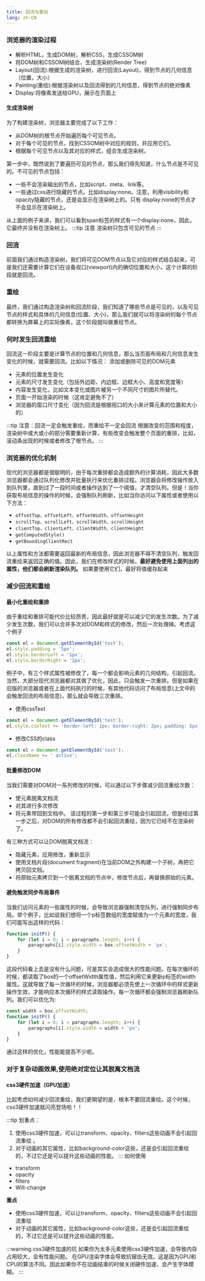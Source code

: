 ```yaml
---
title: 回流与重绘
lang: zh-CN
---
```


### 浏览器的渲染过程
* 解析HTML，生成DOM树，解析CSS，生成CSSOM树
* 将DOM树和CSSOM树结合，生成渲染树(Render Tree)
* Layout(回流):根据生成的渲染树，进行回流(Layout)，得到节点的几何信息（位置，大小）
* Painting(重绘):根据渲染树以及回流得到的几何信息，得到节点的绝对像素
* Display:将像素发送给GPU，展示在页面上

#### 生成渲染树

为了构建渲染树，浏览器主要完成了以下工作：

* 从DOM树的根节点开始遍历每个可见节点。
* 对于每个可见的节点，找到CSSOM树中对应的规则，并应用它们。
* 根据每个可见节点以及其对应的样式，组合生成渲染树。

第一步中，既然说到了要遍历可见的节点，那么我们得先知道，什么节点是不可见的。不可见的节点包括：
* 一些不会渲染输出的节点，比如script、meta、link等。
* 一些通过css进行隐藏的节点。比如display:none。注意，利用visibility和opacity隐藏的节点，还是会显示在渲染树上的。只有     display:none的节点才不会显示在渲染树上。

从上面的例子来讲，我们可以看到span标签的样式有一个display:none，因此，它最终并没有在渲染树上。
:::tip 注意
  渲染树只包含可见的节点
:::

### 回流
前面我们通过构造渲染树，我们将可见DOM节点以及它对应的样式结合起来，可是我们还需要计算它们在设备视口(viewport)内的确切位置和大小，这个计算的阶段就是回流。

### 重绘
最终，我们通过构造渲染树和回流阶段，我们知道了哪些节点是可见的，以及可见节点的样式和具体的几何信息(位置、大小)，那么我们就可以将渲染树的每个节点都转换为屏幕上的实际像素，这个阶段就叫做重绘节点。

### 何时发生回流重绘
回流这一阶段主要是计算节点的位置和几何信息，那么当页面布局和几何信息发生变化的时候，就需要回流。比如以下情况：
添加或删除可见的DOM元素
* 元素的位置发生变化
* 元素的尺寸发生变化（包括外边距、内边框、边框大小、高度和宽度等）
* 内容发生变化，比如文本变化或图片被另一个不同尺寸的图片所替代。
* 页面一开始渲染的时候（这肯定避免不了）
* 浏览器的窗口尺寸变化（因为回流是根据视口的大小来计算元素的位置和大小的）

:::tip 注意：回流一定会触发重绘，而重绘不一定会回流
根据改变的范围和程度，渲染树中或大或小的部分需要重新计算，有些改变会触发整个页面的重排，比如，滚动条出现的时候或者修改了根节点。
:::

### 浏览器的优化机制
现代的浏览器都是很聪明的，由于每次重排都会造成额外的计算消耗，因此大多数浏览器都会通过队列化修改并批量执行来优化重排过程。浏览器会将修改操作放入到队列里，直到过了一段时间或者操作达到了一个阈值，才清空队列。但是！当你获取布局信息的操作的时候，会强制队列刷新，比如当你访问以下属性或者使用以下方法：

* `offsetTop、offsetLeft、offsetWidth、offsetHeight`
* `scrollTop、scrollLeft、scrollWidth、scrollHeight`
* `clientTop、clientLeft、clientWidth、clientHeight`
* `getComputedStyle()`
* `getBoundingClientRect`

以上属性和方法都需要返回最新的布局信息，因此浏览器不得不清空队列，触发回流重绘来返回正确的值。因此，我们在修改样式的时候，**最好避免使用上面列出的属性，他们都会刷新渲染队列。**
如果要使用它们，最好将值缓存起来

### 减少回流和重绘

#### 最小化重绘和重排
由于重绘和重排可能代价比较昂贵，因此最好就是可以减少它的发生次数。为了减少发生次数，我们可以合并多次对DOM和样式的修改，然后一次处理掉。考虑这个例子
```js
const el = document.getElementById('test');
el.style.padding = '5px';
el.style.borderLeft = '1px';
el.style.borderRight = '2px';
```
例子中，有三个样式属性被修改了，每一个都会影响元素的几何结构，引起回流。当然，大部分现代浏览器都对其做了优化，因此，只会触发一次重排。但是如果在旧版的浏览器或者在上面代码执行的时候，有其他代码访问了布局信息(上文中的会触发回流的布局信息)，那么就会导致三次重排。

* 使用cssText
```js
const el = document.getElementById('test');
el.style.cssText += 'border-left: 1px; border-right: 2px; padding: 5px;';
```

* 修改CSS的class
```js
const el = document.getElementById('test');
el.className += ' active';
```

#### 批量修改DOM
当我们需要对DOM对一系列修改的时候，可以通过以下步骤减少回流重绘次数：
* 使元素脱离文档流
* 对其进行多次修改
* 将元素带回到文档中。
该过程的第一步和第三步可能会引起回流，但是经过第一步之后，对DOM的所有修改都不会引起回流重绘，因为它已经不在渲染树了。

有三种方式可以让DOM脱离文档流：
* 隐藏元素，应用修改，重新显示
* 使用文档片段(document fragment)在当前DOM之外构建一个子树，再把它拷贝回文档。
* 将原始元素拷贝到一个脱离文档的节点中，修改节点后，再替换原始的元素。

#### 避免触发同步布局事件
当我们访问元素的一些属性的时候，会导致浏览器强制清空队列，进行强制同步布局。举个例子，比如说我们想将一个p标签数组的宽度赋值为一个元素的宽度，我们可能写出这样的代码：
```js
function initP() {
    for (let i = 0; i < paragraphs.length; i++) {
        paragraphs[i].style.width = box.offsetWidth + 'px';
    }
}
```
这段代码看上去是没有什么问题，可是其实会造成很大的性能问题。在每次循环的时候，都读取了box的一个offsetWidth属性值，然后利用它来更新p标签的width属性。这就导致了每一次循环的时候，浏览器都必须先使上一次循环中的样式更新操作生效，才能响应本次循环的样式读取操作。每一次循环都会强制浏览器刷新队列。我们可以优化为:
```js
const width = box.offsetWidth;
function initP() {
    for (let i = 0; i < paragraphs.length; i++) {
        paragraphs[i].style.width = width + 'px';
    }
}
```
通过这样的优化，性能能提高不少呢。

### 对于复杂动画效果,使用绝对定位让其脱离文档流
#### css3硬件加速（GPU加速）
比起考虑如何减少回流重绘，我们更期望的是，根本不要回流重绘。这个时候，css3硬件加速就闪亮登场啦！！

:::tip 划重点：
1. 使用css3硬件加速，可以让transform、opacity、filters这些动画不会引起回流重绘 。
2. 对于动画的其它属性，比如background-color这些，还是会引起回流重绘的，不过它还是可以提升这些动画的性能。
:::
如何使用
* transform
* opacity
* filters
* Will-change

**重点**
* 使用css3硬件加速，可以让transform、opacity、filters这些动画不会引起回流重绘
* 对于动画的其它属性，比如background-color这些，还是会引起回流重绘的，不过它还是可以提升这些动画的性能。

:::warning css3硬件加速的坑
如果你为太多元素使用css3硬件加速，会导致内存占用较大，会有性能问题。
在GPU渲染字体会导致抗锯齿无效。这是因为GPU和CPU的算法不同。因此如果你不在动画结束的时候关闭硬件加速，会产生字体模糊。
:::